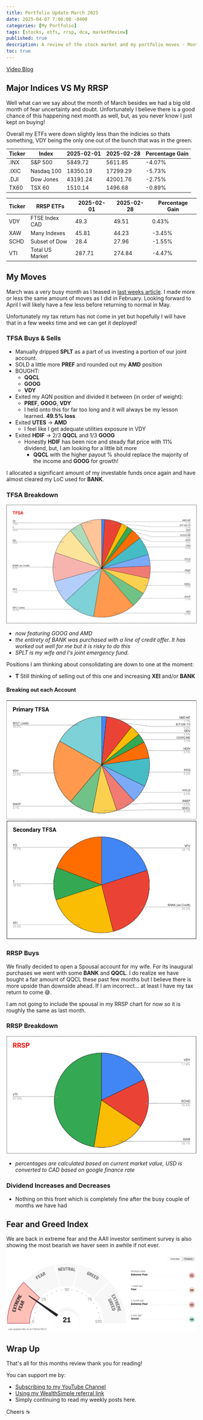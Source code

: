 ```yaml
---
title: Portfolio Update March 2025
date: 2025-04-07 7:00:00 -0400
categories: [My Portfolio]
tags: [stocks, etfs, rrsp, dca, marketReview]
published: true
description: A review of the stock market and my portfolio moves - Month 7
toc: true
---
```


[Video Blog](https://youtu.be/N3ufYZzOBAo)

## Major Indices VS My RRSP

Well what can we say about the month of March besides we had a big old month of fear uncertainty and doubt. Unfortunately I believe there is a good chance of this happening next month as well, but, as you never know I just kept on buying!

Overall my ETFs were down slightly less than the indicies so thats something, VDY being the only one out of the bunch that was in the green.

  | **Ticker** | **Index**  | **2025-02-01** | **2025-02-28** | **Percentage Gain** |
  | ---------- | ---------- | -------------- | -------------- | ------------------- |
  | .INX       | S&P 500    | 5849.72        | 5611.85        | -4.07%              |
  | .IXIC      | Nasdaq 100 | 18350.19       | 17299.29       | -5.73%              |
  | .DJI       | Dow Jones  | 43191.24       | 42001.76       | -2.75%              |
  | TX60       | TSX 60     | 1510.14        | 1496.68        | -0.89%              |

  | **Ticker** | **RRSP ETFs**   | **2025-02-01** | **2025-02-28** | **Percentage Gain** |
  | ---------- | --------------- | -------------- | -------------- | ------------------- |
  | VDY        | FTSE Index CAD  | 49.3           | 49.51          | 0.43%               |
  | XAW        | Many Indexes    | 45.81          | 44.23          | -3.45%              |
  | SCHD       | Subset of Dow   | 28.4           | 27.96          | -1.55%              |
  | VTI        | Total US Market | 287.71         | 274.84         | -4.47%              |

## My Moves
March was a very busy month as I teased in [last weeks article](/posts/why-am-i-buying-google-and-amd). I made more or less the same amount of moves as I did in February. Looking forward to April I will likely have a few less before returning to normal in May.

Unfortunately my tax return has not come in yet but hopefully I will have that in a few weeks time and we can get it deployed!

### TFSA Buys & Sells
  - Manually dripped **SPLT** as a part of us investing a portion of our joint account.
  - SOLD a little more **PREF** and rounded out my **AMD** position
  - BOUGHT:
    - **QQCL**
    - **GOOG**
    - **VDY**
  - Exited my AQN position and divided it between (in order of weight):
    - **PREF**, **GOOG**, **VDY**
    - I held onto this for far too long and it will always be my lesson learned. **49.5% loss**
  - Exited **UTES** -> **AMD**
    - I feel like I get adequate utilities exposure in VDY
  - Exited **HDIF** -> 2/3 **QQCL** and 1/3 **GOOG**
    - Honestly **HDIF** has been nice and steady flat price with 11% dividend, but, I am looking for a little bit more
      - **QQCL** with the higher payout % should replace the majority of the income and **GOOG** for growth!

I allocated a significant amount of my investable funds once again and have almost cleared my LoC used for **BANK**.

### TFSA Breakdown
![image](/assets/2025/2025-04-07-tfsa.PNG)
  - *now featuring GOOG and AMD*
  - *the entirety of BANK was purchased with a line of credit offer. It has worked out well for me but it is risky to do this*
  - *SPLT is my wife and I's joint emergency fund.*

Positions I am thinking about consolidating are down to one at the moment:
  - **T** Still thinking of selling out of this one and increasing **XEI** and/or **BANK**

#### Breaking out each Account
![image](/assets/2025/2025-04-07-primary-tfsa.PNG)
![image](/assets/2025/2025-04-07-secondary-tfsa.PNG)

### RRSP Buys

We finally decided to open a Spousal account for my wife. For its inaugural purchases we went with some **BANK** and **QQCL**. I do realize we have bought a fair amount of QQCL these past few months but I believe there is more upside than downside ahead. If I am incorrect... at least I have my tax return to come 😅.

I am not going to include the spousal in my RRSP chart for now so it is roughly the same as last month.

### RRSP Breakdown
![image](/assets/2025/2025-04-07-rrsp.PNG)
- *percentages are calculated based on current market value, USD is converted to CAD based on google finance rate*

### Dividend Increases and Decreases
- Nothing on this front which is completely fine after the busy couple of months we have had

## Fear and Greed Index
We are back in extreme fear and the AAII investor sentiment survey is also showing the most bearish we haver seen in awhile if not ever. 
![image](/assets/2025/2025-04-07-fear-and-greed.PNG)
## Wrap Up

That's all for this months review thank you for reading!

You can support me by:
- [Subscribing to my YouTube Channel](https://www.youtube.com/@FinancialFreedomAnOdyssey?sub_confirmation=1)
- [Using my WealthSimple referral link](https://my.wealthsimple.com/app/public/trade-referral-signup?code=VUGTXQ)
- Simply continuing to read my weekly posts here.

Cheers ☕